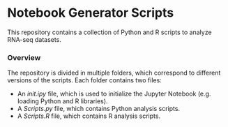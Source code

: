# Notebook Generator Scripts
This repository contains a collection of Python and R scripts to analyze RNA-seq datasets.

### Overview
The repository is divided in multiple folders, which correspond to different versions of the scripts.  Each folder contains two files:
* An *init.ipy* file, which is used to initialize the Jupyter Notebook (e.g. loading Python and R libraries).
* A *Scripts.py* file, which contains Python analysis scripts.
* A *Scripts.R* file, which contains R analysis scripts.